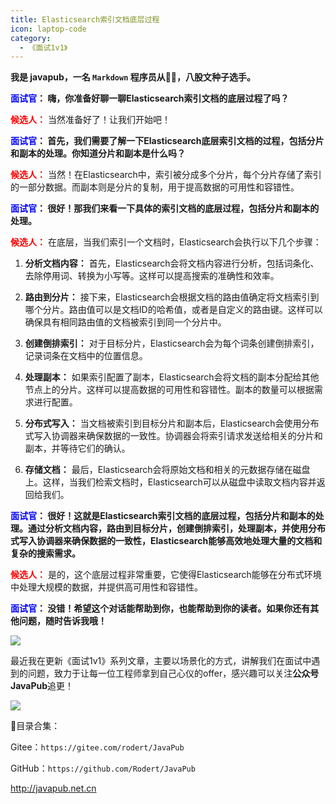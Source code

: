 ```yaml
---
title: Elasticsearch索引文档底层过程
icon: laptop-code
category:
  - 《面试1v1》
---
```






**我是 javapub，一名 `Markdown` 程序员从👨‍💻，八股文种子选手。**




**<font color=blue>面试官</font>： 嗨，你准备好聊一聊Elasticsearch索引文档的底层过程了吗？**

**<font color=red>候选人：</font>** 当然准备好了！让我们开始吧！

**<font color=blue>面试官</font>： 首先，我们需要了解一下Elasticsearch底层索引文档的过程，包括分片和副本的处理。你知道分片和副本是什么吗？**

**<font color=red>候选人：</font>** 当然！在Elasticsearch中，索引被分成多个分片，每个分片存储了索引的一部分数据。而副本则是分片的复制，用于提高数据的可用性和容错性。

**<font color=blue>面试官</font>： 很好！那我们来看一下具体的索引文档的底层过程，包括分片和副本的处理。**

**<font color=red>候选人：</font>** 在底层，当我们索引一个文档时，Elasticsearch会执行以下几个步骤：

1. **分析文档内容：** 首先，Elasticsearch会将文档内容进行分析，包括词条化、去除停用词、转换为小写等。这样可以提高搜索的准确性和效率。

2. **路由到分片：** 接下来，Elasticsearch会根据文档的路由值确定将文档索引到哪个分片。路由值可以是文档ID的哈希值，或者是自定义的路由键。这样可以确保具有相同路由值的文档被索引到同一个分片中。

3. **创建倒排索引：** 对于目标分片，Elasticsearch会为每个词条创建倒排索引，记录词条在文档中的位置信息。

4. **处理副本：** 如果索引配置了副本，Elasticsearch会将文档的副本分配给其他节点上的分片。这样可以提高数据的可用性和容错性。副本的数量可以根据需求进行配置。

5. **分布式写入：** 当文档被索引到目标分片和副本后，Elasticsearch会使用分布式写入协调器来确保数据的一致性。协调器会将索引请求发送给相关的分片和副本，并等待它们的确认。

6. **存储文档：** 最后，Elasticsearch会将原始文档和相关的元数据存储在磁盘上。这样，当我们检索文档时，Elasticsearch可以从磁盘中读取文档内容并返回给我们。

**<font color=blue>面试官</font>： 很好！这就是Elasticsearch索引文档的底层过程，包括分片和副本的处理。通过分析文档内容，路由到目标分片，创建倒排索引，处理副本，并使用分布式写入协调器来确保数据的一致性，Elasticsearch能够高效地处理大量的文档和复杂的搜索需求。**

**<font color=red>候选人：</font>** 是的，这个底层过程非常重要，它使得Elasticsearch能够在分布式环境中处理大规模的数据，并提供高可用性和容错性。

**<font color=blue>面试官</font>： 没错！希望这个对话能帮助到你，也能帮助到你的读者。如果你还有其他问题，随时告诉我哦！**




![](https://ghproxy.com/https://raw.githubusercontent.com/Rodert/javapub_oss/main/other/50.jpg?raw=true)


最近我在更新《面试1v1》系列文章，主要以场景化的方式，讲解我们在面试中遇到的问题，致力于让每一位工程师拿到自己心仪的offer，感兴趣可以关注**公众号JavaPub**追更！


![](https://ghproxy.com/https://raw.githubusercontent.com/Rodert/javapub_oss/main/common/javapub-qr-code.png?raw=true)


🎁目录合集：

Gitee：`https://gitee.com/rodert/JavaPub`

GitHub：`https://github.com/Rodert/JavaPub`


<http://javapub.net.cn>
